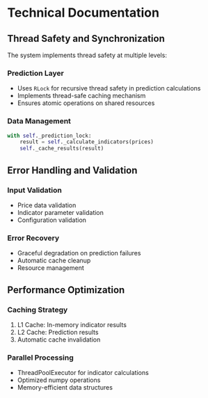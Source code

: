 # Technical Documentation

## Thread Safety and Synchronization

The system implements thread safety at multiple levels:

### Prediction Layer
- Uses `RLock` for recursive thread safety in prediction calculations
- Implements thread-safe caching mechanism
- Ensures atomic operations on shared resources

### Data Management
```python
with self._prediction_lock:
    result = self._calculate_indicators(prices)
    self._cache_results(result)
```

## Error Handling and Validation

### Input Validation
- Price data validation
- Indicator parameter validation
- Configuration validation

### Error Recovery
- Graceful degradation on prediction failures
- Automatic cache cleanup
- Resource management

## Performance Optimization

### Caching Strategy
1. L1 Cache: In-memory indicator results
2. L2 Cache: Prediction results
3. Automatic cache invalidation

### Parallel Processing
- ThreadPoolExecutor for indicator calculations
- Optimized numpy operations
- Memory-efficient data structures
